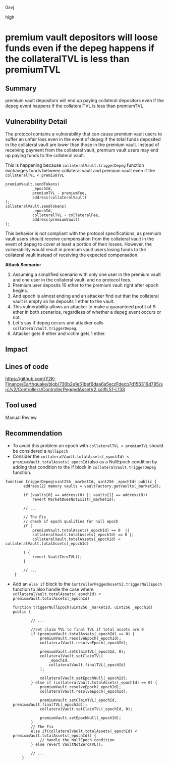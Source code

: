 0xvj

high

# premium vault depositors will loose funds even if the depeg happens if the collateralTVL is less than premiumTVL

## Summary
premium vault depositors will end up paying  collateral depositors even if the depeg event happens if the  collateralTVL is less than premiumTVL

## Vulnerability Detail

The protocol contains a vulnerability that can cause premium vault users to suffer an unfair loss even in the event of depeg if the total funds deposited in the collateral vault are lower than those in the premium vault. Instead of receiving payment from the collateral vault, premium vault users may end up paying funds to the collateral vault.

This is happening because `collateralVault.triggerDepeg` function exchanges funds between collateral vault and premium vault even if the `collateralTVL < premiumTVL`

```solidity
premiumVault.sendTokens(
            _epochId,
            premiumTVL - premiumFee,
            address(collateralVault)
);
collateralVault.sendTokens(
            _epochId,
            collateralTVL - collateralFee,
            address(premiumVault)
);
```


This behavior is not compliant with the protocol specifications, as premium vault users should receive compensation from the collateral vault in the event of depeg to cover at least a portion of their losses. However, the vulnerability would result in premium vault users losing funds to the collateral vault instead of receiving the expected compensation.

**Attack Scenario:**

1. Assuming a simplified scenario with only one user in the premium vault and one user in the collateral vault, and no protocol fees.
2. Premium user deposits 10 ether to the premium vault right after epoch begins.
3. And epoch is almost ending and an attacker find out that the collateral vault is empty so he deposits 1 ether to the vault.
4. This vulnerability allows an attacker to make a guaranteed profit of 9 ether in both scenarios, regardless of whether a depeg event occurs or not.
5. Let's say if depeg occurs and attacker calls `collateralVault.triggerDepeg`.
6. Attacker gets 9 ether and victim gets 1 ether.


 

## Impact

## Lines of code 
https://github.com/Y2K-Finance/Earthquake/blob/736b2e1e51bef6daa6a5ecd1decb7d156316d795/src/v2/Controllers/ControllerPeggedAssetV2.sol#L51-L138


## Tool used

Manual Review

## Recommendation
- To avoid this problem an epoch with `collateralTVL < premiumTVL` should be considered a `NullEpoch`
- Consider the `collateralVault.totalAssets(_epochId) < premiumVault.totalAssets(_epochId)`also as a NullEpoch condition by adding that condition to the if block in `collateralVault.triggerDepeg` function.
```solidity
function triggerDepeg(uint256 _marketId, uint256 _epochId) public {
        address[2] memory vaults = vaultFactory.getVaults(_marketId);

        if (vaults[0] == address(0) || vaults[1] == address(0))
            revert MarketDoesNotExist(_marketId);

        // ...

        // The Fix
        // check if epoch qualifies for null epoch
        if (
            premiumVault.totalAssets(_epochId) == 0  ||
            collateralVault.totalAssets(_epochId) == 0 ||
            collateralVault.totalAssets(_epochId) < collateralVault.totalAssets(_epochId)

        ) {
            revert VaultZeroTVL();
        }

        // ...
    }
```
- Add an `else if` block to the `ControllerPeggedAssetV2.triggerNullEpoch` function to also handle the case where `collateralVault.totalAssets(_epochId) < premiumVault.totalAssets(_epochId)`
  ```solidity
  function triggerNullEpoch(uint256 _marketId, uint256 _epochId) public {
          
          // ...
  
          //set claim TVL to final TVL if total assets are 0 
          if (premiumVault.totalAssets(_epochId) == 0) {
              premiumVault.resolveEpoch(_epochId);
              collateralVault.resolveEpoch(_epochId);
  
              premiumVault.setClaimTVL(_epochId, 0);
              collateralVault.setClaimTVL(
                  _epochId,
                  collateralVault.finalTVL(_epochId)
              );
  
              collateralVault.setEpochNull(_epochId);
          } else if (collateralVault.totalAssets(_epochId) == 0) {
              premiumVault.resolveEpoch(_epochId);
              collateralVault.resolveEpoch(_epochId);
  
              premiumVault.setClaimTVL(_epochId, premiumVault.finalTVL(_epochId));
              collateralVault.setClaimTVL(_epochId, 0);
  
              premiumVault.setEpochNull(_epochId);
          } 
          // The Fix
          else if(collateralVault.totalAssets(_epochId) < premiumVault.totalAssets(_epochId)) {
              // handle the NullEpoch condition
          } else revert VaultNotZeroTVL();
  
          // ...
      }
  ```


